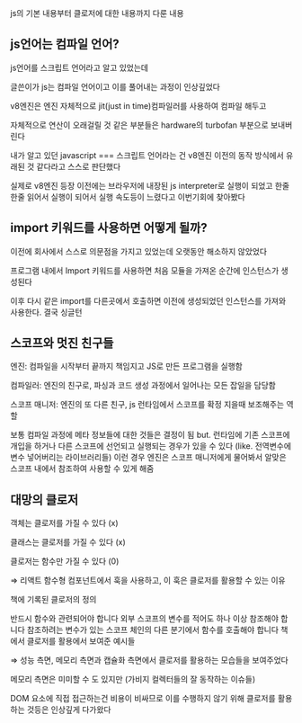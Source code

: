 js의 기본 내용부터 클로저에 대한 내용까지 다룬 내용

## js언어는 컴파일 언어?

js언어를 스크립트 언어라고 알고 있었는데

글쓴이가 js는 컴파일 언어이고 이를 풀어내는 과정이 인상깊었다

v8엔진은 엔진 자체적으로 jit(just in time)컴파일러를 사용하여 컴파일 해두고

자체적으로 연산이 오래걸릴 것 같은 부분들은 hardware의 turbofan 부분으로 보내버린다

내가 알고 있던 javascript === 스크립트 언어라는 건 v8엔진 이전의 동작 방식에서 유래된 것 같다라고 스스로 판단했다

실제로 v8엔진 등장 이전에는 브라우저에 내장된 js interpreter로 실행이 되었고 한줄 한줄 읽어서 실행이 되어서 실행 속도등이 느렸다고 이번기회에 찾아봤다

## import 키워드를 사용하면 어떻게 될까?

이전에 회사에서 스스로 의문점을 가지고 있었는데 오랫동안 해소하지 않았었다

프로그램 내에서 Import 키워드를 사용하면 처음 모듈을 가져온 순간에 인스턴스가 생성된다

이후 다시 같은 import를 다른곳에서 호출하면 이전에 생성되었던 인스턴스를 가져와 사용한다. 결국 싱글턴

## 스코프와 멋진 친구들

엔진: 컴파일을 시작부터 끝까지 책임지고 JS로 만든 프로그램을 실행함

컴파일러: 엔진의 친구로, 파싱과 코드 생성 과정에서 일어나는 모든 잡일을 담당함

스코프 매니저: 엔진의 또 다른 친구, js 런타임에서 스코프를 확정 지을때 보조해주는 역할

보통 컴파일 과정에 메타 정보들에 대한 것들은 결정이 됨 but. 런타임에 기존 스코프에 개입을 하거나 다른 스코프에 선언되고 실행되는 경우가 있을 수 있다 (like. 전역변수에 변수 넣어버리는 라이브러리들) 이런 경우 엔진은 스코프 매니저에게 물어봐서 알맞은 스코프 내에서 참조하여 사용할 수 있게 해줌

## 대망의 클로저

객체는 클로저를 가질 수 있다 (x)

클래스는 클로저를 가질 수 있다 (x)

클로저는 함수만 가질 수 있다 (0)

⇒ 리액트 함수형 컴포넌트에서 훅을 사용하고, 이 훅은 클로저를 활용할 수 있는 이유

책에 기록된 클로저의 정의

반드시 함수와 관련되어야 합니다
외부 스코프의 변수를 적어도 하나 이상 참조해야 합니다
참조하려는 변수가 있는 스코프 체인의 다른 분기에서 함수를 호출해야 합니다
책에서 클로저를 활용에서 보여준 예시들

⇒ 성능 측면, 메모리 측면과 캡슐화 측면에서 클로저를 활용하는 모습들을 보여주었다

메모리 측면은 미미할 수 도 있지만 (가비지 컬렉터들의 잘 동작하는 이슈들)

DOM 요소에 직접 접근하는건 비용이 비싸므로 이를 수행하지 않기 위해 클로저를 활용하는 것등은 인상깊게 다가왔다
